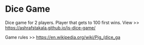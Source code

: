 # Dice Game

Dice game for 2 players. Player that gets to 100 first wins. View >> https://ashrafstakala.github.io/js-dice-game/

Game rules >> https://en.wikipedia.org/wiki/Pig_(dice_ga
